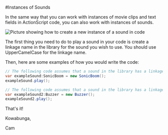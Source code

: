 #Instances of Sounds

In the same way that you can work with instances of movie clips and text fields in ActionScript code, you can also work with instances of sounds. 

![Picture showing how to create a new instance of a sound in code](http://www.christensenacademy.org/modules/beginning-actionscript/textpages/sound-instance.png)

The first thing you need to do to play a sound in your code is create a linkage name in the library for the sound you wish to use. You should use UpperCamelCase for the linkage name.

Then, here are some examples of how you would write the code:

```java
// The following code assumes that a sound in the library has a linkage name SonicBoom
var exampleSound:SonicBoom = new SonicBoom();
exampleSound.play();

// The following code assumes that a sound in the library has a linkage name Buzzer
var exampleSound2:Buzzer = new Buzzer();
exampleSound2.play();
```

That's it!

Kowabunga,

Cam